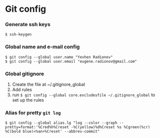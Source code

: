 # Git config

### Generate ssh keys
```
$ ssh-keygen 
```

### Global name and e-mail config
```
$ git config --global user.name "Yevhen Radionov"
$ git config --global user.email "eugene.radionov@gmail.com"
```

### Global gitignore
1. Create the file at ~/.gitignore_global
2. Add rules
3. run `$ git config --global core.excludesfile ~/.gitignore_global` to set up the rules

### Alias for pretty `git log`
```
$ git config --global alias.lg "log --color --graph --pretty=format:'%Cred%h%Creset -%C(yellow)%d%Creset %s %Cgreen(%cr) %C(bold blue)<%an>%Creset' --abbrev-commit"
```
